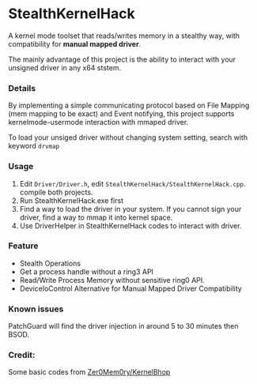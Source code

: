 # StealthKernelHack

A kernel mode toolset that reads/writes memory in a stealthy way, with compatibility for **manual mapped driver**.

The mainly advantage of this project is the ability to interact with your unsigned driver in any x64 ststem.

### Details
By implementing a simple communicating protocol based on File Mapping (mem mapping to be exact) and Event notifying, this project supports kernelmode-usermode interaction with mmaped driver.

To load your unsiged driver without changing system setting, search with keyword `drvmap`

### Usage
1. Edit `Driver/Driver.h`, edit `StealthKernelHack/StealthKernelHack.cpp`. compile both projects.
2. Run StealthKernelHack.exe first
3. Find a way to load the driver in your system. If you cannot sign your driver, find a way to mmap it into kernel space.
4. Use DriverHelper in StealthKernelHack codes to interact with driver.

### Feature
* Stealth Operations
* Get a process handle without a ring3 API
* Read/Write Process Memory without sensitive ring0 API.
* DeviceIoControl Alternative for Manual Mapped Driver Compatibility

### Known issues
PatchGuard will find the driver injection in around 5 to 30 minutes then BSOD.

### Credit:
Some basic codes from [Zer0Mem0ry/KernelBhop](https://github.com/Zer0Mem0ry/KernelBhop)
